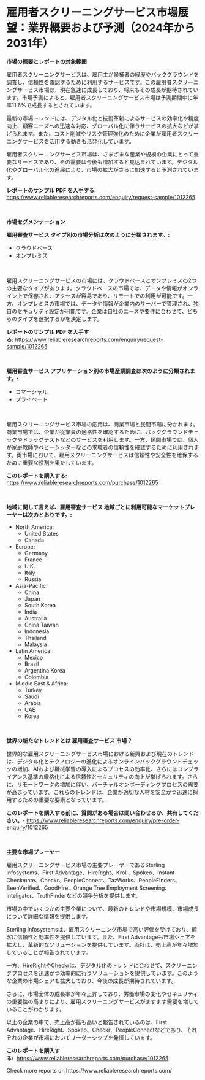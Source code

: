 <p><h1>雇用者スクリーニングサービス市場展望：業界概要および予測（2024年から2031年）</h1></p><p><strong>市場の概要とレポートの対象範囲</strong></p>
<p><p>雇用者スクリーニングサービスは、雇用主が候補者の経歴やバックグラウンドを調査し、信頼性を確認するために利用するサービスです。この雇用者スクリーニングサービス市場は、現在急速に成長しており、将来もその成長が期待されています。市場予測によると、雇用者スクリーニングサービス市場は予測期間中に年率11.6%で成長するとされています。</p><p>最新の市場トレンドには、デジタル化と技術革新によるサービスの効率化や精度向上、顧客ニーズへの迅速な対応、グローバル化に伴うサービスの拡大などが挙げられます。また、コスト削減やリスク管理強化のために企業が雇用者スクリーニングサービスを活用する動きも活発化しています。</p><p>雇用者スクリーニングサービス市場は、さまざまな産業や規模の企業にとって重要なサービスであり、その需要は今後も増加すると見込まれています。デジタル化やグローバル化の進展により、市場の拡大がさらに加速すると予測されています。</p></p>
<p><strong>レポートのサンプル PDF を入手する:</strong> <a href="https://www.reliableresearchreports.com/enquiry/request-sample/1012265">https://www.reliableresearchreports.com/enquiry/request-sample/1012265</a></p>
<p>&nbsp;</p>
<p><strong>市場セグメンテーション</strong></p>
<p><strong>雇用審査サービス タイプ別の市場分析は次のように分類されます。:</strong></p>
<p><ul><li>クラウドベース</li><li>オンプレミス</li></ul></p>
<p>&nbsp;</p>
<p><p>雇用スクリーニングサービスの市場には、クラウドベースとオンプレミスの2つの主要なタイプがあります。クラウドベースの市場では、データや情報がオンライン上で保存され、アクセスが容易であり、リモートでの利用が可能です。一方、オンプレミスの市場では、データや情報が企業内のサーバーで管理され、独自のセキュリティ設定が可能です。企業は自社のニーズや要件に合わせて、どちらのタイプを選択するかを決定します。</p></p>
<p><strong>レポートのサンプル PDF を入手する:</strong>&nbsp;<a href="https://www.reliableresearchreports.com/enquiry/request-sample/1012265">https://www.reliableresearchreports.com/enquiry/request-sample/1012265</a></p>
<p>&nbsp;</p>
<p><strong> 雇用審査サービス アプリケーション別の市場産業調査は次のように分類されます。:</strong></p>
<p><ul><li>コマーシャル</li><li>プライベート</li></ul></p>
<p>&nbsp;</p>
<p><p>雇用スクリーニングサービス市場の応用は、商業市場と民間市場に分かれます。商業市場では、企業が従業員の適格性を確認するために、バックグラウンドチェックやドラッグテストなどのサービスを利用します。一方、民間市場では、個人が家庭教師やベビーシッターなどの求職者の信頼性を確認するために利用されます。両市場において、雇用スクリーニングサービスは信頼性や安全性を確保するために重要な役割を果たしています。</p></p>
<p><strong>このレポートを購入する:</strong>&nbsp; <a href="https://www.reliableresearchreports.com/purchase/1012265">https://www.reliableresearchreports.com/purchase/1012265</a></p>
<p>&nbsp;</p>
<p><strong>地域に関して言えば、雇用審査サービス 地域ごとに利用可能なマーケットプレーヤーは次のとおりです。:</strong></p>
<p><ul>
    <li>
        North America:
        <ul>
            <li>United States</li>
            <li>Canada</li>
        </ul>
    </li>
    <li>
        Europe:
        <ul>
            <li>Germany</li>
            <li>France</li>
            <li>U.K.</li>
            <li>Italy</li>
            <li>Russia</li>
        </ul>
    </li>
    <li>
        Asia-Pacific:
        <ul>
            <li>China</li>
            <li>Japan</li>
            <li>South Korea</li>
            <li>India</li>
            <li>Australia</li>
            <li>China Taiwan</li>
            <li>Indonesia</li>
            <li>Thailand</li>
            <li>Malaysia</li>
        </ul>
    </li>
    <li>
        Latin America:
        <ul>
            <li>Mexico</li>
            <li>Brazil</li>
            <li>Argentina Korea</li>
            <li>Colombia</li>
        </ul>
    </li>
    <li>
        Middle East & Africa:
        <ul>
            <li>Turkey</li>
            <li>Saudi</li>
            <li>Arabia</li>
            <li>UAE</li>
            <li>Korea</li>
        </ul>
    </li>
    </ul></p>
<p>&nbsp;</p>
<p><strong>世界の新たなトレンドとは 雇用審査サービス 市場？</strong></p>
<p><p>世界的な雇用スクリーニングサービス市場における新興および現在のトレンドは、デジタル化とテクノロジーの進化によるオンラインバックグラウンドチェックの増加、AIおよび機械学習の導入によるプロセスの効率化、さらにはコンプライアンス基準の厳格化による信頼性とセキュリティの向上が挙げられます。さらに、リモートワークの増加に伴い、バーチャルオンボーディングプロセスの需要が高まっています。これらのトレンドは、企業が適切な人材を安全かつ迅速に採用するための重要な要素となっています。</p></p>
<p><strong>このレポートを購入する前に、質問がある場合は問い合わせるか、共有してください。</strong>- <a href="https://www.reliableresearchreports.com/enquiry/pre-order-enquiry/1012265">https://www.reliableresearchreports.com/enquiry/pre-order-enquiry/1012265</a></p>
<p>&nbsp;</p>
<p><strong>主要な市場プレーヤー</strong></p>
<p><p>雇用スクリーニングサービス市場の主要プレーヤーであるSterling Infosystems、First Advantage、HireRight、Kroll、Spokeo、Instant Checkmate、Checkr、PeopleConnect、TazWorks、PeopleFinders、BeenVerified、GoodHire、Orange Tree Employment Screening、Inteligator、TruthFinderなどの競争分析を提供します。</p><p>市場の中でいくつかの主要企業について、最新のトレンドや市場規模、市場成長について詳細な情報を提供します。</p><p>Sterling Infosystemsは、雇用スクリーニング市場で高い評価を受けており、顧客に信頼性と効率性を提供しています。また、First Advantageも市場シェアを拡大し、革新的なソリューションを提供しています。両社は、売上高が年々増加していることが報告されています。</p><p>一方、HireRightやCheckrは、デジタル化のトレンドに合わせて、スクリーニングプロセスを迅速かつ効率的に行うソリューションを提供しています。このような企業の市場シェアも拡大しており、今後の成長が期待されています。</p><p>さらに、市場全体の成長率が年々上昇しており、労働市場の変化やセキュリティの重要性の高まりにより、雇用スクリーニングサービスがますます需要を増していることがわかります。</p><p>以上の企業の中で、売上高が最も高いと報告されているのは、First Advantage、HireRight、Spokeo、Checkr、PeopleConnectなどであり、それぞれの企業が市場においてリーダーシップを発揮しています。</p></p>
<p><strong>このレポートを購入する:</strong>&nbsp;&nbsp;<a href="https://www.reliableresearchreports.com/purchase/1012265">https://www.reliableresearchreports.com/purchase/1012265</a></p>
<p>Check more reports on https://www.reliableresearchreports.com/</p>